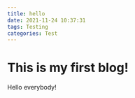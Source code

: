```yaml
---
title: hello
date: 2021-11-24 10:37:31
tags: Testing
categories: Test
---
```


# This is my first blog!
Hello everybody!

